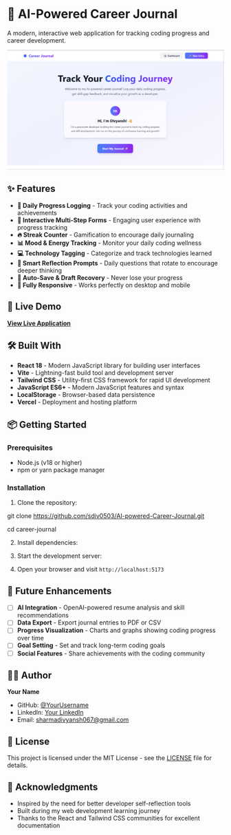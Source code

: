# 🌟 AI-Powered Career Journal

A modern, interactive web application for tracking coding progress and career development.

![Career Journal Screenshot](images\image.png)

## ✨ Features

- **📝 Daily Progress Logging** - Track your coding activities and achievements
- **🎯 Interactive Multi-Step Forms** - Engaging user experience with progress tracking
- **🔥 Streak Counter** - Gamification to encourage daily journaling
- **📊 Mood & Energy Tracking** - Monitor your daily coding wellness
- **💻 Technology Tagging** - Categorize and track technologies learned
- **🧠 Smart Reflection Prompts** - Daily questions that rotate to encourage deeper thinking
- **💾 Auto-Save & Draft Recovery** - Never lose your progress
- **📱 Fully Responsive** - Works perfectly on desktop and mobile

## 🚀 Live Demo

**[View Live Application](https://careerjournal.vercel.app/)**

## 🛠️ Built With

- **React 18** - Modern JavaScript library for building user interfaces
- **Vite** - Lightning-fast build tool and development server
- **Tailwind CSS** - Utility-first CSS framework for rapid UI development
- **JavaScript ES6+** - Modern JavaScript features and syntax
- **LocalStorage** - Browser-based data persistence
- **Vercel** - Deployment and hosting platform

## 📦 Getting Started

### Prerequisites
- Node.js (v18 or higher)
- npm or yarn package manager

### Installation

1. Clone the repository:

git clone https://github.com/sdiv0503/AI-powered-Career-Journal.git 

cd career-journal

2. Install dependencies:


3. Start the development server:


4. Open your browser and visit `http://localhost:5173`

## 🔮 Future Enhancements

- [ ] **AI Integration** - OpenAI-powered resume analysis and skill recommendations
- [ ] **Data Export** - Export journal entries to PDF or CSV
- [ ] **Progress Visualization** - Charts and graphs showing coding progress over time
- [ ] **Goal Setting** - Set and track long-term coding goals
- [ ] **Social Features** - Share achievements with the coding community

## 👨‍💻 Author

**Your Name**
- GitHub: [@YourUsername](https://github.com/sdiv0503)
- LinkedIn: [Your LinkedIn](http://linkedin.com/in/divyanshhsharma)
- Email: sharmadivyansh067@gmail.com

## 📄 License

This project is licensed under the MIT License - see the [LICENSE](LICENSE) file for details.

## 🙏 Acknowledgments

- Inspired by the need for better developer self-reflection tools
- Built during my web development learning journey
- Thanks to the React and Tailwind CSS communities for excellent documentation
